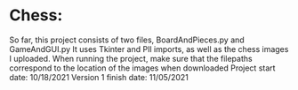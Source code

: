 # Chess:
So far, this project consists of two files, BoardAndPieces.py and GameAndGUI.py
It uses Tkinter and PIl imports, as well as the chess images I uploaded.
When running the project, make sure that the filepaths correspond to the location of the images when downloaded
Project start date: 10/18/2021
Version 1 finish date: 11/05/2021
